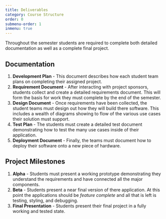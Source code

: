 ```yaml
---
title: Deliverables
category: Course Structure
order: 0
submenu-order: 1
inmenu: true
---
```


Throughout the semester students are required to complete both detailed documentation 
as well as a complete final project.

## Documentation
1. **Development Plan** - This document describes how each student team plans on 
completing their assigned project. 
2. **Requirement Document** - After interacting with project sponsors, students collect
and create a detailed requirements document. This will form the basis for work they
must complete by the end of the semester.
3. **Design Document** - Once requirements have been collected, the student teams
must design out how they will build there software. This includes a wealth of 
diagrams showing to flow of the various use cases their solution must support.
4. **Test Plan** - The students must create a detailed test document demonstrating
how to test the many use cases inside of their application.
5. **Deployment Document** - Finally, the teams must document how to deploy their
software onto a new piece of hardware.

## Project Milestones
1. **Alpha** - Students must present a working prototype demonstrating they understand 
the requirements and have connected all the major components.
2. **Beta** - Students present a near final version of there application. At this point
the applications should be *feature complete* and all that is left is
testing, styling, and debugging.
3. **Final Presentation** - Students present their final project in a fully
working and tested state.